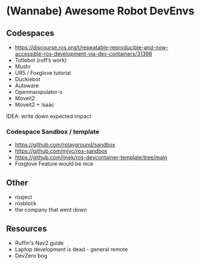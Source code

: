# (Wannabe) Awesome Robot DevEnvs

## Codespaces

- https://discourse.ros.org/t/repeatable-reproducible-and-now-accessible-ros-development-via-dev-containers/31398
- Tutlebot (ruff’s work)
- Mushr
- UR5 / Foxglove tutorial
- Duckiebot
- Autoware
- Openmanipulator-x
- Moveit2
- Moveit2 + Isaac

IDEA: write down expected impact

### Codespace Sandbox / template

- https://github.com/rplayground/sandbox
- https://github.com/mjyc/ros-sandbox
- https://github.com/ijnek/ros-devcontainer-template/tree/main
- Foxglove Feature would be nice

## Other

- rosject
- rosblock
- the company that went down

## Resources

- Ruffin's Nav2 guide
- Laptop development is dead - general remote 
- DevZero bog
